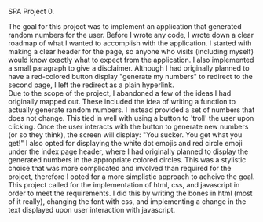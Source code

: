 SPA Project 0.

The goal for this project was to implement an application that generated random numbers for the user. Before I wrote any code, I wrote down a clear roadmap of what I wanted to accomplish with the application. I started with making a clear header for the page, so anyone who visits (including myself) would know exactly what to expect from the application. I also implemented a small paragraph to give a disclaimer. 
Although I had originally planned to have a red-colored button display "generate my numbers" to redirect to the second page, I left the redirect as a plain hyperlink.  
Due to the scope of the project, I abandoned a few of the ideas I had originally mapped out. These included the idea of writing a function to actually generate random numbers. I instead provided a set of numbers that does not change. This tied in well with using a button to 'troll' the user upon clicking. Once the user interacts with the button to generate new numbers (or so they think), the screen will display: "You sucker. You get what you get!" I also opted for displaying the white dot emojis and red circle emoji under the index page header, where I had originally planned to display the generated numbers in the appropriate colored circles. This was a stylistic choice that was more complicated and involved than required for the project, therefore I opted for a more simplistic approach to acheive the goal. 
This project called for the implementation of html, css, and javascript in order to meet the requirements. I did this by writing the bones in html (most of it really), changing the font with css, and implementing a change in the text displayed upon user interaction with javascript. 
